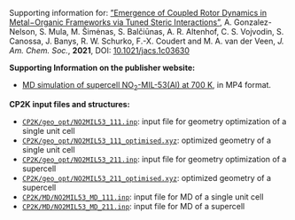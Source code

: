 Supporting information for: [”Emergence of Coupled Rotor Dynamics in Metal−Organic Frameworks via Tuned Steric Interactions”](https://doi.org/10.1021/jacs.1c03630), A. Gonzalez-Nelson, S. Mula, M. Šimėnas, S. Balčiūnas, A. R. Altenhof, C. S. Vojvodin, S. Canossa, J. Banys, R. W. Schurko, F.-X. Coudert and M. A. van der Veen, _J. Am. Chem. Soc._, **2021**, DOI: [10.1021/jacs.1c03630](https://doi.org/10.1021/jacs.1c03630)



**Supporting Information on the publisher website:**

- [MD simulation of supercell NO<sub>2</sub>-MIL-53(Al) at 700 K](MD_video.mp4), in MP4 format.


**CP2K input files and structures:**

- [`CP2K/geo_opt/NO2MIL53_111.inp`](CP2K/geo_opt/NO2MIL53_111.inp): input file for geometry optimization of a single unit cell
- [`CP2K/geo_opt/NO2MIL53_111_optimised.xyz`](CP2K/geo_opt/NO2MIL53_111_optimised.xyz): optimized geometry of a single unit cell
- [`CP2K/geo_opt/NO2MIL53_211.inp`](CP2K/geo_opt/NO2MIL53_211.inp): input file for geometry optimization of a supercell
- [`CP2K/geo_opt/NO2MIL53_211_optimised.xyz`](CP2K/geo_opt/NO2MIL53_211_optimised.xyz): optimized geometry of a supercell
- [`CP2K/MD/NO2MIL53_MD_111.inp`](CP2K/MD/NO2MIL53_MD_111.inp): input file for MD of a single unit cell
- [`CP2K/MD/NO2MIL53_MD_211.inp`](CP2K/MD/NO2MIL53_MD_211.inp): input file for MD of a supercell

